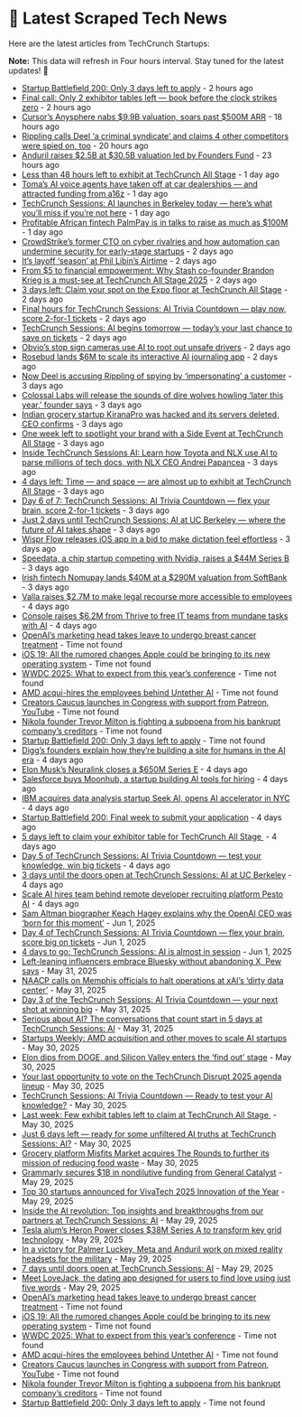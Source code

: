 
# 📰 Latest Scraped Tech News

Here are the latest articles from TechCrunch Startups:

**Note:** This data will refresh in Four hours interval. Stay tuned for the latest updates! 🔄
- [Startup Battlefield 200: Only 3 days left to apply](https://techcrunch.com/2025/06/06/startup-battlefield-200-only-3-days-left-to-apply/) - 2 hours ago
- [Final call: Only 2 exhibitor tables left — book before the clock strikes zero](https://techcrunch.com/2025/06/06/final-call-only-2-exhibitor-tables-left-book-before-the-clock-strikes-zero/) - 2 hours ago
- [Cursor’s Anysphere nabs $9.9B valuation, soars past $500M ARR](https://techcrunch.com/2025/06/05/cursors-anysphere-nabs-9-9b-valuation-soars-past-500m-arr/) - 18 hours ago
- [Rippling calls Deel ‘a criminal syndicate’ and claims 4 other competitors were spied on, too](https://techcrunch.com/2025/06/05/rippling-calls-deel-a-criminal-syndicate-and-claims-4-other-competitors-were-spied-on-too/) - 20 hours ago
- [Anduril raises $2.5B at $30.5B valuation led by Founders Fund](https://techcrunch.com/2025/06/05/anduril-raises-2-5b-at-30-5b-valuation-led-by-founders-fund/) - 23 hours ago
- [Less than 48 hours left to exhibit at TechCrunch All Stage](https://techcrunch.com/2025/06/05/less-than-48-hours-left-to-exhibit-at-techcrunch-all-stage/) - 1 day ago
- [Toma’s AI voice agents have taken off at car dealerships — and attracted funding from a16z](https://techcrunch.com/2025/06/05/tomas-ai-voice-agents-have-taken-off-at-car-dealerships-and-attracted-funding-from-a16z/) - 1 day ago
- [TechCrunch Sessions: AI launches in Berkeley today — here’s what you’ll miss if you’re not here](https://techcrunch.com/2025/06/05/techcrunch-sessions-ai-launches-in-berkeley-today-heres-what-youll-miss-if-youre-not-here/) - 1 day ago
- [Profitable African fintech PalmPay is in talks to raise as much as $100M](https://techcrunch.com/2025/06/05/profitable-african-fintech-palmpay-is-in-talks-to-raise-as-much-as-100m/) - 1 day ago
- [CrowdStrike’s former CTO on cyber rivalries and how automation can undermine security for early-stage startups](https://techcrunch.com/podcast/crowdstrikes-former-cto-on-cyber-rivalries-and-how-automation-can-undermine-security-for-early-stage-startups/) - 2 days ago
- [It’s layoff ‘season’ at Phil Libin’s Airtime](https://techcrunch.com/2025/06/04/its-layoff-season-at-phil-libins-airtime/) - 2 days ago
- [From $5 to financial empowerment: Why Stash co-founder Brandon Krieg is a must-see at TechCrunch All Stage 2025](https://techcrunch.com/2025/06/04/from-5-to-financial-empowerment-why-stash-co-founder-brandon-krieg-is-a-must-see-at-techcrunch-all-stage-2025/) - 2 days ago
- [3 days left: Claim your spot on the Expo floor at TechCrunch All Stage](https://techcrunch.com/2025/06/04/3-days-left-claim-your-spot-on-the-expo-floor-at-techcrunch-all-stage/) - 2 days ago
- [Final hours for TechCrunch Sessions: AI Trivia Countdown — play now, score 2-for-1 tickets](https://techcrunch.com/2025/06/04/final-hours-techcrunch-sessions-ai-trivia-countdown-play-now-score-2-for-1-tickets/) - 2 days ago
- [TechCrunch Sessions: AI begins tomorrow — today’s your last chance to save on tickets](https://techcrunch.com/2025/06/04/techcrunch-sessions-ai-begins-tomorrow-todays-your-last-chance-to-save/) - 2 days ago
- [Obvio’s stop sign cameras use AI to root out unsafe drivers](https://techcrunch.com/2025/06/04/obvios-stop-sign-cameras-use-ai-to-root-out-unsafe-drivers/) - 2 days ago
- [Rosebud lands $6M to scale its interactive AI journaling app](https://techcrunch.com/2025/06/04/rosebud-lands-6m-to-scale-its-interactive-ai-journaling-app/) - 2 days ago
- [Now Deel is accusing Rippling of spying by ‘impersonating’ a customer](https://techcrunch.com/2025/06/03/now-deel-is-accusing-rippling-of-spying-by-impersonating-a-customer/) - 3 days ago
- [Colossal Labs will release the sounds of dire wolves howling ‘later this year,’ founder says](https://techcrunch.com/2025/06/03/colossal-labs-will-release-the-sounds-of-dire-wolves-howling-later-this-year-founder-says/) - 3 days ago
- [Indian grocery startup KiranaPro was hacked and its servers deleted, CEO confirms](https://techcrunch.com/2025/06/03/indian-grocery-startup-kiranapro-was-hacked-and-its-servers-deleted-ceo-confirms/) - 3 days ago
- [One week left to spotlight your brand with a Side Event at TechCrunch All Stage](https://techcrunch.com/2025/06/03/one-week-left-to-spotlight-your-brand-with-a-side-event-at-techcrunch-all-stage/) - 3 days ago
- [Inside TechCrunch Sessions AI: Learn how Toyota and NLX use AI to parse millions of tech docs, with NLX CEO Andrei Papancea](https://techcrunch.com/2025/06/03/inside-techcrunch-sessions-ai-learn-how-toyota-and-nlx-use-ai-to-parse-millions-of-tech-docs-with-nlx-ceo-andrei-papancea/) - 3 days ago
- [4 days left: Time — and space — are almost up to exhibit at TechCrunch All Stage](https://techcrunch.com/2025/06/03/4-days-left-time-and-space-are-almost-up-to-exhibit-at-techcrunch-all-stage/) - 3 days ago
- [Day 6 of 7: TechCrunch Sessions: AI Trivia Countdown — flex your brain, score 2-for-1 tickets](https://techcrunch.com/2025/06/03/day-6-of-techcrunch-sessions-ai-trivia-countdown-flex-your-brain-score-a-2-for-1-ticket-deal/) - 3 days ago
- [Just 2 days until TechCrunch Sessions: AI at UC Berkeley — where the future of AI takes shape](https://techcrunch.com/2025/06/03/just-2-days-until-techcrunch-sessions-ai-at-uc-berkeley-where-the-future-of-ai-takes-shape/) - 3 days ago
- [Wispr Flow releases iOS app in a bid to make dictation feel effortless](https://techcrunch.com/2025/06/03/wispr-flow-releases-ios-app-in-a-bid-to-make-dictation-feel-effortless/) - 3 days ago
- [Speedata, a chip startup competing with Nvidia, raises a $44M Series B](https://techcrunch.com/2025/06/03/speedata-a-chip-startup-competing-with-nvidia-raises-a-44m-series-b/) - 3 days ago
- [Irish fintech Nomupay lands $40M at a $290M valuation from SoftBank](https://techcrunch.com/2025/06/03/irish-fintech-startup-nomupay-lands-another-40m-at-a-290m-valuation-from-softbank-just-5-months-after-its-last-raise/) - 3 days ago
- [Valla raises $2.7M to make legal recourse more accessible to employees](https://techcrunch.com/2025/06/02/valla-raises-2-7m-to-make-legal-recourse-more-accessible-to-employees/) - 4 days ago
- [Console raises $6.2M from Thrive to free IT teams from mundane tasks with AI](https://techcrunch.com/2025/06/02/console-raises-6-2m-from-thrive-to-free-it-teams-from-mundane-tasks-with-ai/) - 4 days ago
- [OpenAI’s marketing head takes leave to undergo breast cancer treatment](https://techcrunch.com/2025/06/06/openais-marketing-head-takes-leave-to-undergo-breast-cancer-treatment/) - Time not found
- [iOS 19: All the rumored changes Apple could be bringing to its new operating system](https://techcrunch.com/2025/06/06/ios-19-all-the-rumored-changes-apple-could-be-bringing-to-its-new-operating-system/) - Time not found
- [WWDC 2025: What to expect from this year’s conference](https://techcrunch.com/2025/06/06/wwdc-2025-what-to-expect-from-this-years-conference/) - Time not found
- [AMD acqui-hires the employees behind Untether AI](https://techcrunch.com/2025/06/06/amd-acqui-hires-the-employees-behind-untether-ai/) - Time not found
- [Creators Caucus launches in Congress with support from Patreon, YouTube](https://techcrunch.com/2025/06/06/creator-caucus-launches-in-congress-with-support-from-patreon-youtube/) - Time not found
- [Nikola founder Trevor Milton is fighting a subpoena from his bankrupt company’s creditors](https://techcrunch.com/2025/06/06/nikola-founder-trevor-milton-is-fighting-a-subpoena-from-his-bankrupt-companys-creditors/) - Time not found
- [Startup Battlefield 200: Only 3 days left to apply](https://techcrunch.com/2025/06/06/startup-battlefield-200-only-3-days-left-to-apply/) - Time not found
- [Digg’s founders explain how they’re building a site for humans in the AI era](https://techcrunch.com/2025/06/02/diggs-founders-explain-how-theyre-building-a-site-for-humans-in-the-ai-era/) - 4 days ago
- [Elon Musk’s Neuralink closes a $650M Series E](https://techcrunch.com/2025/06/02/elon-musks-neuralink-closes-a-650m-series-e/) - 4 days ago
- [Salesforce buys Moonhub, a startup building AI tools for hiring](https://techcrunch.com/2025/06/02/salesforce-buys-moonhub-a-startup-building-ai-tools-for-hiring/) - 4 days ago
- [IBM acquires data analysis startup Seek AI, opens AI accelerator in NYC](https://techcrunch.com/2025/06/02/ibm-acquires-data-analysis-startup-seek-ai-opens-ai-accelerator-in-nyc/) - 4 days ago
- [Startup Battlefield 200: Final week to submit your application](https://techcrunch.com/2025/06/02/startup-battlefield-200-final-week-to-submit-your-application/) - 4 days ago
- [5 days left to claim your exhibitor table for TechCrunch All Stage ](https://techcrunch.com/2025/06/02/5-days-left-to-claim-your-exhibitor-table-for-techcrunch-all-stage/) - 4 days ago
- [Day 5 of TechCrunch Sessions: AI Trivia Countdown — test your knowledge, win big tickets](https://techcrunch.com/2025/06/02/day-5-of-techcrunch-sessions-ai-trivia-countdown-test-your-knowledge-win-big-tickets/) - 4 days ago
- [3 days until the doors open at TechCrunch Sessions: AI at UC Berkeley](https://techcrunch.com/2025/06/02/3-days-until-the-doors-open-at-techcrunch-sessions-ai-in-berkeley/) - 4 days ago
- [Scale AI hires team behind remote developer recruiting platform Pesto AI](https://techcrunch.com/2025/06/02/scale-ai-hires-team-behind-remote-developer-recruiting-platform-pesto-ai/) - 4 days ago
- [Sam Altman biographer Keach Hagey explains why the OpenAI CEO was ‘born for this moment’](https://techcrunch.com/2025/06/01/sam-altman-biographer-keach-hagey-explains-why-the-openai-ceo-was-born-for-this-moment/) - Jun 1, 2025
- [Day 4 of TechCrunch Sessions: AI Trivia Countdown — flex your brain, score big on tickets](https://techcrunch.com/2025/06/01/day-4-of-techcrunch-sessions-ai-trivia-countdown-flex-your-brain-score-big-on-tickets/) - Jun 1, 2025
- [4 days to go: TechCrunch Sessions: AI is almost in session](https://techcrunch.com/2025/06/01/4-days-to-go-techcrunch-sessions-ai-is-almost-in-session/) - Jun 1, 2025
- [Left-leaning influencers embrace Bluesky without abandoning X, Pew says](https://techcrunch.com/2025/05/31/left-leaning-influencers-embrace-bluesky-without-abandoning-x-pew-says/) - May 31, 2025
- [NAACP calls on Memphis officials to halt operations at xAI’s ‘dirty data center’](https://techcrunch.com/2025/05/31/naacp-calls-on-officials-to-halt-operations-at-xais-dirty-data-center-in-memphis/) - May 31, 2025
- [Day 3 of the TechCrunch Sessions: AI Trivia Countdown — your next shot at winning big](https://techcrunch.com/2025/05/31/day-3-of-the-techcrunch-sessions-ai-trivia-countdown-your-next-shot-at-winning-big/) - May 31, 2025
- [Serious about AI? The conversations that count start in 5 days at TechCrunch Sessions: AI](https://techcrunch.com/2025/05/31/serious-about-ai-the-conversations-that-count-start-in-5-days-at-techcrunch-sessions-ai/) - May 31, 2025
- [Startups Weekly: AMD acquisition and other moves to scale AI startups](https://techcrunch.com/2025/05/30/startups-weekly-amd-acquisition-and-other-moves-to-scale-ai-startups/) - May 30, 2025
- [Elon dips from DOGE, and Silicon Valley enters the ‘find out’ stage](https://techcrunch.com/podcast/elon-dips-from-doge-and-silicon-valley-enters-the-find-out-stage/) - May 30, 2025
- [Your last opportunity to vote on the TechCrunch Disrupt 2025 agenda lineup](https://techcrunch.com/2025/05/30/your-last-opportunity-to-vote-on-the-techcrunch-disrupt-2025-agenda-lineup/) - May 30, 2025
- [TechCrunch Sessions: AI Trivia Countdown — Ready to test your AI knowledge?](https://techcrunch.com/2025/05/30/tc-sessions-ai-trivia-countdown-ready-to-test-your-ai-knowledge/) - May 30, 2025
- [Last week: Few exhibit tables left to claim at TechCrunch All Stage ](https://techcrunch.com/2025/05/30/last-week-few-exhibit-tables-left-to-claim-at-techcrunch-all-stage/) - May 30, 2025
- [Just 6 days left — ready for some unfiltered AI truths at TechCrunch Sessions: AI?](https://techcrunch.com/2025/05/30/just-6-days-left-ready-for-some-unfiltered-ai-truths-at-techcrunch-sessions-ai/) - May 30, 2025
- [Grocery platform Misfits Market acquires The Rounds to further its mission of reducing food waste](https://techcrunch.com/2025/05/30/grocery-platform-misfits-market-acquires-the-rounds-to-further-its-mission-of-reducing-food-waste/) - May 30, 2025
- [Grammarly secures $1B in nondilutive funding from General Catalyst](https://techcrunch.com/2025/05/29/grammarly-secures-1b-in-non-dilutive-funding-from-general-catalyst/) - May 29, 2025
- [Top 30 startups announced for VivaTech 2025 Innovation of the Year](https://techcrunch.com/2025/05/29/top-30-startups-announced-for-vivatech-2025-innovation-of-the-year-award/) - May 29, 2025
- [Inside the AI revolution: Top insights and breakthroughs from our partners at TechCrunch Sessions: AI](https://techcrunch.com/2025/05/29/inside-the-ai-revolution-top-insights-and-breakthroughs-from-our-partners-at-techcrunch-sessions-ai/) - May 29, 2025
- [Tesla alum’s Heron Power closes $38M Series A to transform key grid technology](https://techcrunch.com/2025/05/29/tesla-alums-heron-power-closes-38m-series-a-to-transform-key-grid-technology/) - May 29, 2025
- [In a victory for Palmer Luckey, Meta and Anduril work on mixed reality headsets for the military](https://techcrunch.com/2025/05/29/in-a-victory-for-palmer-luckey-meta-and-anduril-work-on-mixed-reality-headsets-for-the-military/) - May 29, 2025
- [7 days until doors open at TechCrunch Sessions: AI](https://techcrunch.com/2025/05/29/7-days-until-doors-open-at-techcrunch-sessions-ai/) - May 29, 2025
- [Meet LoveJack, the dating app designed for users to find love using just five words](https://techcrunch.com/2025/05/29/meet-lovejack-the-dating-app-designed-for-users-to-find-love-using-just-five-words/) - May 29, 2025
- [OpenAI’s marketing head takes leave to undergo breast cancer treatment](https://techcrunch.com/2025/06/06/openais-marketing-head-takes-leave-to-undergo-breast-cancer-treatment/) - Time not found
- [iOS 19: All the rumored changes Apple could be bringing to its new operating system](https://techcrunch.com/2025/06/06/ios-19-all-the-rumored-changes-apple-could-be-bringing-to-its-new-operating-system/) - Time not found
- [WWDC 2025: What to expect from this year’s conference](https://techcrunch.com/2025/06/06/wwdc-2025-what-to-expect-from-this-years-conference/) - Time not found
- [AMD acqui-hires the employees behind Untether AI](https://techcrunch.com/2025/06/06/amd-acqui-hires-the-employees-behind-untether-ai/) - Time not found
- [Creators Caucus launches in Congress with support from Patreon, YouTube](https://techcrunch.com/2025/06/06/creator-caucus-launches-in-congress-with-support-from-patreon-youtube/) - Time not found
- [Nikola founder Trevor Milton is fighting a subpoena from his bankrupt company’s creditors](https://techcrunch.com/2025/06/06/nikola-founder-trevor-milton-is-fighting-a-subpoena-from-his-bankrupt-companys-creditors/) - Time not found
- [Startup Battlefield 200: Only 3 days left to apply](https://techcrunch.com/2025/06/06/startup-battlefield-200-only-3-days-left-to-apply/) - Time not found